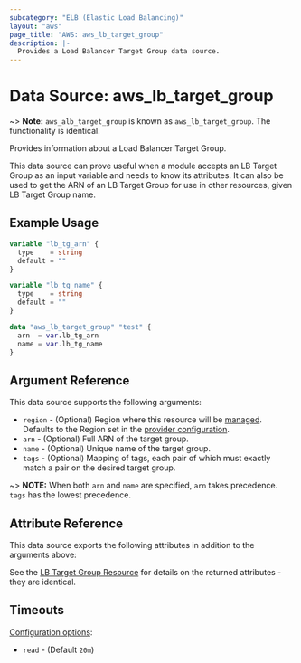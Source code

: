 ```yaml
---
subcategory: "ELB (Elastic Load Balancing)"
layout: "aws"
page_title: "AWS: aws_lb_target_group"
description: |-
  Provides a Load Balancer Target Group data source.
---
```


# Data Source: aws_lb_target_group

~> **Note:** `aws_alb_target_group` is known as `aws_lb_target_group`. The functionality is identical.

Provides information about a Load Balancer Target Group.

This data source can prove useful when a module accepts an LB Target Group as an
input variable and needs to know its attributes. It can also be used to get the ARN of
an LB Target Group for use in other resources, given LB Target Group name.

## Example Usage

```terraform
variable "lb_tg_arn" {
  type    = string
  default = ""
}

variable "lb_tg_name" {
  type    = string
  default = ""
}

data "aws_lb_target_group" "test" {
  arn  = var.lb_tg_arn
  name = var.lb_tg_name
}
```

## Argument Reference

This data source supports the following arguments:

* `region` - (Optional) Region where this resource will be [managed](https://docs.aws.amazon.com/general/latest/gr/rande.html#regional-endpoints). Defaults to the Region set in the [provider configuration](https://registry.terraform.io/providers/hashicorp/aws/latest/docs#aws-configuration-reference).
* `arn` - (Optional) Full ARN of the target group.
* `name` - (Optional) Unique name of the target group.
* `tags` - (Optional) Mapping of tags, each pair of which must exactly match a pair on the desired target group.

~> **NOTE:** When both `arn` and `name` are specified, `arn` takes precedence. `tags` has the lowest precedence.

## Attribute Reference

This data source exports the following attributes in addition to the arguments above:

See the [LB Target Group Resource](/docs/providers/aws/r/lb_target_group.html) for details
on the returned attributes - they are identical.

## Timeouts

[Configuration options](https://developer.hashicorp.com/terraform/language/resources/syntax#operation-timeouts):

- `read` - (Default `20m`)
